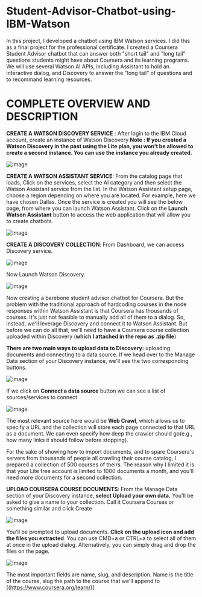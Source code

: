 # Student-Advisor-Chatbot-using-IBM-Watson
In this project, I developed a chatbot using IBM Watson services. I did this as a final project for the professional certificate. I created a Coursera Student Advisor chatbot that can answer both "short tail" and "long tail" questions students might have about Coursera and its learning programs. We will use several Watson AI APIs, including Assistant to hold an interactive dialog, and Discovery to answer the "long tail" of questions and to recommand learning resources.

# COMPLETE OVERVIEW AND DESCRIPTION
**CREATE A WATSON DISCOVERY SERVICE** :
After login to the IBM Cloud account, create an instance of Watson Discovery **Note : If you created a Watson Discovery in the past using the Lite plan, you won't be allowed to create a second instance. You can use the instance you already created.**

![image](https://user-images.githubusercontent.com/86511074/169664529-6e427795-1af6-4e46-a4ee-0d942b1ef194.png)

**CREATE A WATSON ASSISTANT SERVICE**:
From the catalog page that loads, Click on the services, select the AI category and then select the Watson Assistant service from the list. In the Watson Assistant setup page, choose a region depending on where you are located. For example, here we have chosen Dallas. Once the service is created you will see the below page, from where you can launch Watson Assistant. Click on the **Launch Watson Assistant** button to access the web application that will allow you to create chatbots.

![image](https://user-images.githubusercontent.com/86511074/169664677-90d62538-11af-4439-894f-d1bc04d925cc.png)

**CREATE A DISCOVERY COLLECTION**:
From Dashboard, we can access Discovery service.

![image](https://user-images.githubusercontent.com/86511074/170094612-4f5b949f-eb70-449f-800e-5e9c76f2c7de.png)

Now Launch Watson Discovery.

![image](https://user-images.githubusercontent.com/86511074/170094741-cae70ada-d770-48db-a997-eb76f57d1207.png)

Now creating a barebone student advisor chatbot for Coursera. But the problem with the traditional approach of hardcoding courses in the node responses within Watson Assistant is that Coursera has thousands of courses. It's just not feasible to manually add all of them to a dialog. So, instead, we'll leverage Discovery and connect it to Watson Assistant. But before we can do all that, we'll need to have a Coursera course collection uploaded within Discovery (**which I attached in the repo as .zip file**) 

**There are two main ways to upload data to Discovery:** uploading documents and connecting to a data source. If we head over to the Manage Data section of your Discovery instance, we'll see the two corresponding buttons.

![image](https://user-images.githubusercontent.com/86511074/170096136-20dfa9ce-d3b6-45a5-804a-f6512ee3c5b7.png)

If we click on **Connect a data source** button we can see a list of sources/services to connect 

![image](https://user-images.githubusercontent.com/86511074/170096509-8ce23278-18bc-49e9-adc3-658528ee4307.png)

The most relevant source here would be **Web Crawl**, which allows us to specify a URL and the collection will store each page connected to that URL as a document. We can even specify how deep the crawler should go(e.g., how many links it should follow before stopping).

For the sake of showing how to import documents, and to spare Coursera's servers from thousands of people all crawling their course catalog, I prepared a collection of 500 courses of theirs. The reason why I limited it is that your Lite free account is limited to 1000 documents a month, and you'll need more documents for a second collection.

**UPLOAD COURSERA COURSE DOCUMENTS**:
From the Manage Data section of your Discovery instance, **select Upload your own data.** You'll be asked to give a name to your collection. Call it Coursera Courses or something similar and click Create

![image](https://user-images.githubusercontent.com/86511074/170098126-bd8b628c-6d78-4de3-bc9a-60e41f7cf636.png)

You'll be prompted to upload documents. **Click on the upload icon and add the files you extracted**. You can use CMD+a or CTRL+a to select all of them at once in the upload dialog. Alternatively, you can simply drag and drop the files on the page.

![image](https://user-images.githubusercontent.com/86511074/170098737-dab60d0e-eb3a-4a75-acc7-1f9009524b8b.png)

The most important fields are name, slug, and description. Name is the title of the course, slug the path to the course that we'll append to [(https://www.coursera.org/learn/)]

